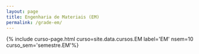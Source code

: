 ```yaml
---
layout: page
title: Engenharia de Materiais (EM)
permalink: /grade-em/
---
```


{% include curso-page.html curso=site.data.cursos.EM label='EM' nsem=10 curso_sem='semestre.EM'%}